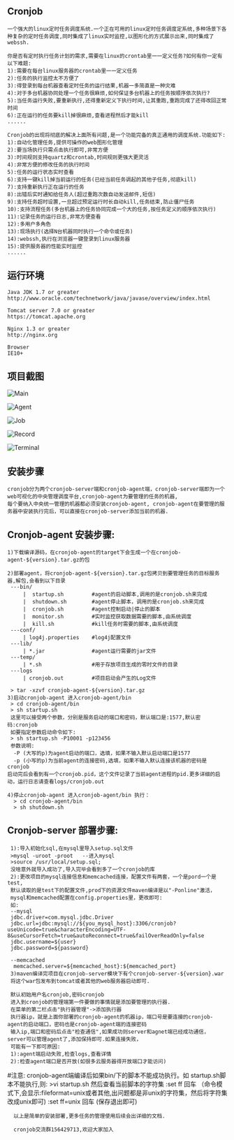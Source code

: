Cronjob
-------
    
    一个强大的linux定时任务调度系统.一个正在可用的linux定时任务调度定系统,多种场景下各种复杂的定时任务调度,同时集成了linux实时监控,以图形化的方式展示出来,同时集成了webssh.

    你是否有定时执行任务计划的需求,需要在linux的crontab里一一定义任务?如何有你一定有以下难题:
    1):需要在每台linux服务器的crontab里一一定义任务
    2):任务的执行监控太不方便了
    3):得登录到每台机器查看定时任务的运行结果,机器一多简直是一种灾难
    4):对于多台机器协同处理一个任务很麻烦,如何保证多台机器上的任务按顺序依次执行?
    5):当任务运行失败,要重新执行,还得重新定义下执行时间,让其重跑,重跑完成了还得改回正常时间
    6):正在运行的任务要kill掉很麻烦,查看进程然后才能kill
    ......
    
    Cronjob的出现将彻底的解决上面所有问题,是一个功能完备的真正通用的调度系统.功能如下:
    1):自动化管理任务,提供可操作的web图形化管理
    2):要当场执行只需点击执行即可,非常方便
    3):时间规则支持quartz和crontab,时间规则更强大更灵活
    4):非常方便的修改任务的执行时间
    5):任务的运行状态实时查看
    6):支持一键kill掉当前运行的任务(已经当前任务调起的其他子任务,彻底kill)
    7):支持重新执行正在运行的任务
    8):出错后实时通知给任务人(超过重跑次数自动发送邮件,短信)
    9):支持任务超时设置,一旦超过预定运行时长自动kill,任务结束,防止僵尸任务
    10):支持流程任务(多台机器上的任务协同完成一个大的任务,按任务定义的顺序依次执行)
    11):记录任务的运行日志,非常方便查看
    12):多用户多角色
    13):现场执行(选择N台机器同时执行一个命令或任务)
    14):webssh,执行在浏览器一键登录到linux服务器
    15):提供服务器的性能实时监控
    ......
    
   

运行环境
-------

    Java JDK 1.7 or greater
    http://www.oracle.com/technetwork/java/javase/overview/index.html

    Tomcat server 7.0 or greater
    https://tomcat.apache.org

    Nginx 1.3 or greater
    http://nginx.org
    
    Browser 
    IE10+
   
   
项目截图   
-------

![Main](https://github.com/wolfboys/cronjob/blob/master/img/main.png)

![Agent](https://github.com/wolfboys/cronjob/blob/master/img/agent.png)

![Job](https://github.com/wolfboys/cronjob/blob/master/img/job.png)

![Record](https://github.com/wolfboys/cronjob/blob/master/img/record.png)

![Terminal](https://github.com/wolfboys/cronjob/blob/master/img/terminal.png)


  
安装步骤
--------

    cronjob分为两个cronjob-server端和cronjob-agent端，cronjob-server端即为一个web可视化的中央管理调度平台,cronjob-agent为要管理的任务的机器,
    每个要纳入中央统一管理的机器都必须安装cronjob-agent, cronjob-agent在要管理的服务器中安装执行完后，可以直接在cronjob-server添加当前的机器.


Cronjob-agent 安装步骤:
---------------------

    1)下载编译源码，在cronjob-agent的target下会生成一个在cronjob-agent-${version}.tar.gz的包
    
    2)部署agent，将cronjob-agent-${version}.tar.gz包拷贝到要管理任务的目标服务器,解包,会看到以下目录
     ---bin/
         |  startup.sh         #agent的启动脚本,调用的是cronjob.sh来完成
         |  shutdown.sh        #agent停止脚本，调用的是cronjob.sh来完成
         |  cronjob.sh         #agent控制启动|停止的脚本
         |  monitor.sh         #实时监控获取数据需要的脚本,由系统调度
         |  kill.sh            #kill任务时需要的脚本,由系统调度
     ---conf/
         | log4j.properties    #log4j配置文件
     ---lib/
         | *.jar               #agent运行需要的jar文件
     ---temp/
         | *.sh                #用于存放项目生成的零时文件的目录
     ---logs
         | cronjob.out         #项目启动会产生的Log文件
     
     > tar -xzvf cronjob-agent-${version}.tar.gz
    3)启动cronjob-agent 进入cronjob-agent/bin
     > cd cronjob-agent/bin
     > sh startup.sh
     这里可以接受两个参数，分别是服务启动的端口和密码，默认端口是:1577,默认密码:cronjob
     如要指定参数启动命令如下:
     > sh startup.sh -P10001 -p123456
     参数说明:
      -P (大写的p)为agent启动的端口，选填，如果不输入默认启动端口是1577
      -p (小写的p)为当前agent的连接密码,选填，如果不输入默认连接该机器的密码是cronjob
    启动完后会看到有一个cronjob.pid，这个文件记录了当前agent进程的pid.更多详细的启动，运行日志请查看logs/cronjob.out
       
    4)停止cronjob-agent 进入cronjob-agent/bin 执行：
      > cd cronjob-agent/bin
      > sh shutdown.sh
     
     
Cronjob-server 部署步骤:
-----------------------

     1):导入初始化sql,在mysql里导入setup.sql文件
     >mysql -uroot -proot   --进入mysql
     >source /usr/local/setup.sql;
     没啥意外就导入成功了,导入完毕会看到多了一个cronjob的库
     2):更改项目的mysql连接信息和memcached连接，配置文件有两套，一个是pord一个是test,
     默认读取的是test下的配置文件,prod下的资源文件maven编译是以"-Ponline"激活，
     mysql和memcached配置在config.properties里，更改即可:
     如:
     --mysql
     jdbc.driver=com.mysql.jdbc.Driver
     jdbc.url=jdbc:mysql://${you_mysql_host}:3306/cronjob?useUnicode=true&characterEncoding=UTF-8&useCursorFetch=true&autoReconnect=true&failOverReadOnly=false
     jdbc.username=${user}
     jdbc.password=${password}
    
     --memcached
      memcached.server=${memcached_host}:${memcached_port}
     3)maven编译完项目在cronjob-server模块下有个cronjob-server-${version}.war
     将这个war包发布到tomcat或者其他的web服务器启动即可.
     
     默认初始用户名cronjob,密码cronjob
     进入到cronjob的管理端第一件要做的事情就是添加要管理的执行器.
     在菜单的第二栏点击"执行器管理"->添加执行器
     执行器ip，就是上面你部署的cronjob-agent的机器ip，端口号是要连接的cronjob-agent的启动端口，密码也是cronjob-agent端的连接密码
     输入ip,端口和密码后点击"检查通信",如果成功则server和agnet端已经成功通信，server可以管理agent了,添加保持即可.如果连接失败，
     可能有一下即可原因:
     1):agent端启动失败,检查logs,查看详情
     2):检查agent端口是否开放(如很多云服务器得开放端口才能访问)
  
#注意:
      cronjob-agent端编译后如果bin/下的脚本不能成功执行。如 startup.sh脚本不能执行,则:
      >vi startup.sh
      然后查看当前脚本的字符集
      :set ff 回车 （命令模式下,会显示:fileformat=unix或者其他,出问题都是非unix的字符集，然后将字符集改成unix即可)
      :set ff=unix 回车 (保存退出即可)
    
      以上是简单的安装部署,更多任务的管理使用后续会出详细的文档.
      
      cronjob交流群156429713,欢迎大家加入
        
    
    
    
